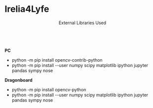 # Irelia4Lyfe
<header>
  External Libraries Used 
  </header><br>
  <b>PC</b>
  <ul>
  <li> python -m pip install opencv-contrib-python </li>
  <li> python -m pip install --user numpy scipy matplotlib ipython jupyter pandas sympy nose </li>
  </ul>
  <b>Dragonboard</b>
  <ul>
  <li> python -m pip install opencv-python </li>
  <li> python -m pip install --user numpy scipy matplotlib ipython jupyter pandas sympy nose </li>
  </ul>
